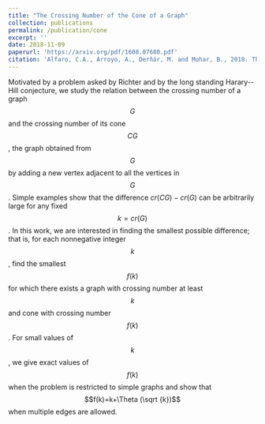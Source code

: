 ```yaml
---
title: "The Crossing Number of the Cone of a Graph"
collection: publications
permalink: /publication/cone
excerpt: ''
date: 2018-11-09
paperurl: 'https://arxiv.org/pdf/1608.07680.pdf'
citation: 'Alfaro, C.A., Arroyo, A., Derňár, M. and Mohar, B., 2018. The Crossing Number of the Cone of a Graph. SIAM Journal on Discrete Mathematics, 32(3), pp.2080-2093.'
---
```

Motivated by a problem asked by Richter and by the long standing Harary--Hill conjecture, 
we study the relation between the crossing number of a graph $$G$$ and the crossing number of its cone $$CG$$,
the graph obtained from $$G$$ by adding a new vertex adjacent to all the vertices in $$G$$.
Simple examples show that the difference $cr(CG)-cr(G)$ can be arbitrarily large for any fixed $$k=cr(G)$$.
In this work, we are interested in finding the smallest possible difference; that is, for each nonnegative integer $$k$$, 
find the smallest $$f(k)$$ for which there exists a graph with crossing number at least $$k$$ and cone with crossing number
$$f(k)$$. For small values of $$k$$, we give exact values of $$f(k)$$ when the problem is restricted to simple graphs and 
show that $$f(k)=k+\Theta (\sqrt {k})$$ when multiple edges are allowed.


